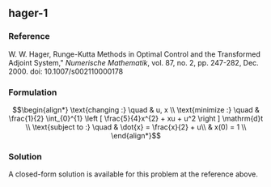 ## hager-1

### Reference
W. W. Hager, Runge-Kutta Methods in Optimal Control and the Transformed Adjoint System," *Numerische Mathematik*, vol. 87, no. 2, pp. 247-282, Dec. 2000. doi: 10.1007/s002110000178

### Formulation
```math
\begin{align*}
\text{changing :} \quad & u, x \\
\text{minimize :} \quad & \frac{1}{2} \int_{0}^{1} \left [ \frac{5}{4}x^{2} + xu + u^2 \right ] \mathrm{d}t \\
\text{subject to :} \quad & \dot{x} = \frac{x}{2} + u\\
& x(0) = 1 \\
\end{align*}
```

### Solution
A closed-form solution is available for this problem at the reference above.